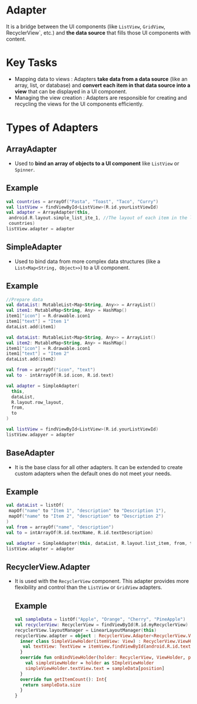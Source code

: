 # Adapter
It is a bridge between the UI components (like `ListView`, `GridView`, RecyclerView`, etc.) and **the data source** that fills those UI components with content.

# Key Tasks
- Mapping data to views : Adapters **take data from a data source** (like an array, list, or database) and **convert each item in that data source into a view** that can be displayed in a UI component.
- Managing the view creation : Adapters are responsible for creating and recycling the views for the UI components efficiently.

# Types of Adapters

## ArrayAdapter
- Used to **bind an array of objects to a UI component** like `ListView` or `Spinner`.

## Example
```kt
val countries = arrayOf("Pasta", "Toast", "Taco", "Curry")
val listView = findViewById<ListView>(R.id.yourListViewId)
val adapter = ArrayAdapter(this,
 android.R.layout.simple_list_ite_1, //The layout of each item in the list
 countries)
listView.adapter = adapter
```

## SimpleAdapter
- Used to bind data from more complex data structures (like a `List<Map<String, Object>>`) to a UI component.

## Example
```kt
//Prepare data
val dataList: MutableList<Map<String, Any>> = ArrayList()
val item1: MutableMap<String, Any> = HashMap()
item1["icon"] = R.drawable.icon1
item1["text"] = "Item 1"
dataList.add(item1)

val dataList: MutableList<Map<String, Any>> = ArrayList()
val item2: MutableMap<String, Any> = HashMap()
item1["icon"] = R.drawable.icon1
item1["text"] = "Item 2"
dataList.add(item2)

val from = arrayOf("icon", "text")
val to - intArrayOf(R.id.icon, R.id.text)

val adapter = SimpleAdapter(
  this,
  dataList,
  R.layout.row_layout,
  from,
  to
)

val listView = findViewById<ListView>(R.id.yourListViewId)
listView.adapyer = adapter
```

## BaseAdapter
- It is the base class for all other adapters. It can be extended to create custom adapters when the default ones do not meet your needs.

## Example
```kt
val dataList = listOf(
 mapOf("name" to "Item 1", "description" to "Description 1"),
 mapOf("name" to "Item 2", "description" to "Description 2")
)
val from = arrayOf("name", "description")
val to = intArrayOf(R.id.textName, R.id.textDescription)

val adapter = SimpleAdapter(this, dataList, R.layout.list_item, from, to)
listView.adapter = adapter
```

## RecyclerView.Adapter
- It is used with the `RecyclerView` component. This adapter provides more flexibility and control than the `ListView` or `GridView` adapters.

  ## Example
  ```kt
  val sampleData = listOf("Apple", "Orange", "Cherry", "PineApple")
  val recyclerView: RecyclerView = findViewById(R.id.myRecyclerView)
  recyclerView.layoutManager = LinearLayoutManager(this)
  recyclerView.adapter = object : RecyclerView.Adapter<RecyclerView.ViewHolder(){
    inner class SimpleViewHolder(itemView: View) : RecyclerView.ViewHolder(itemView) {
     val textView: TextView = itemView.findViewById(android.R.id.text1)
    }
    override fun onBindViewHolder(holder: RecyclerView, ViewHolder, position: Int){
      val simpleViewHolder = holder as SImpleViewHolder
      simpleViewHolder.textView.text = sampleData[position]
    }
    override fun getItemCount(): Int{
     return sampleData.size
    } 
  }
  ```
